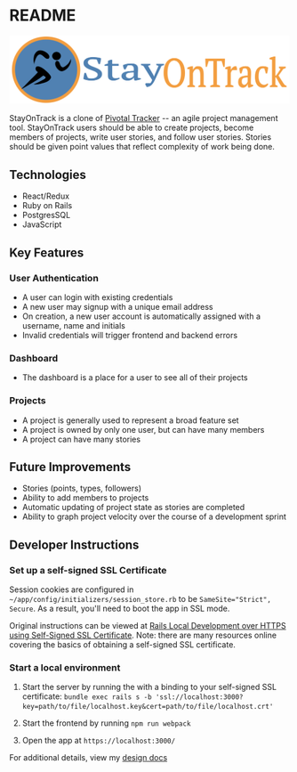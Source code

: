 # README

![logo](./app/assets/images/marketing/StayOnTrackLogo.svg)

StayOnTrack is a clone of [Pivotal Tracker](https://www.pivotaltracker.com/) -- an agile project management tool. StayOnTrack users should be able to create projects, become members of projects, write user stories, and follow user stories. Stories should be given point values that reflect complexity of work being done.

## Technologies

- React/Redux
- Ruby on Rails
- PostgresSQL
- JavaScript

## Key Features

### User Authentication

- A user can login with existing credentials
- A new user may signup with a unique email address
- On creation, a new user account is automatically assigned with a username, name and initials
- Invalid credentials will trigger frontend and backend errors

### Dashboard

- The dashboard is a place for a user to see all of their projects

### Projects

- A project is generally used to represent a broad feature set
- A project is owned by only one user, but can have many members
- A project can have many stories

## Future Improvements

- Stories (points, types, followers)
- Ability to add members to projects
- Automatic updating of project state as stories are completed
- Ability to graph project velocity over the course of a development sprint

## Developer Instructions

### Set up a self-signed SSL Certificate

Session cookies are configured in `~/app/config/initializers/session_store.rb` to be `SameSite="Strict", Secure`. As a result, you'll need to boot the app in SSL mode.

Original instructions can be viewed at [Rails Local Development over HTTPS using Self-Signed SSL Certificate](https://madeintandem.com/blog/rails-local-development-https-using-self-signed-ssl-certificate/). Note: there are many resources online covering the basics of obtaining a self-signed SSL certificate.

### Start a local environment

1. Start the server by running the with a binding to your self-signed SSL certificate:
   `bundle exec rails s -b 'ssl://localhost:3000?key=path/to/file/localhost.key&cert=path/to/file/localhost.crt'`

2. Start the frontend by running `npm run webpack`
3. Open the app at `https://localhost:3000/`

For additional details, view my [design docs](https://github.com/jmkaneshiro/stayontrack/wiki)
